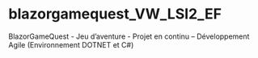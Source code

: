 # blazorgamequest_VW_LSI2_EF
BlazorGameQuest - Jeu d’aventure - Projet en continu – Développement Agile (Environnement DOTNET et C#)
